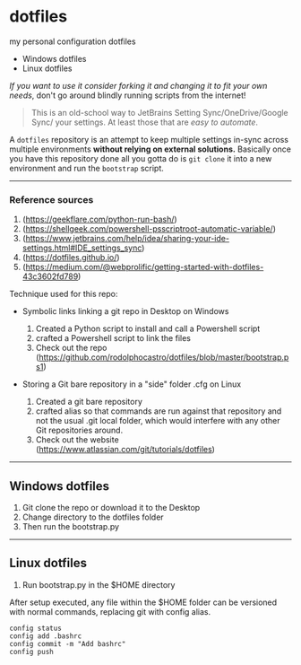 # dotfiles
                                 
my personal configuration dotfiles

* Windows dotfiles
* Linux dotfiles

*If you want to use it consider forking it and changing it to fit your own needs*, don't go around blindly running scripts from the internet!

> This is an old-school way to JetBrains Setting Sync/OneDrive/Google Sync/ your settings. At least those that are *easy to automate*.

A `dotfiles` repository is an attempt to keep multiple settings in-sync across multiple environments **without relying on external solutions.** Basically once you have this repository done all you gotta do is `git clone` it into a new environment and run the `bootstrap` script.

--------------

### Reference sources

1. (https://geekflare.com/python-run-bash/)
2. (https://shellgeek.com/powershell-psscriptroot-automatic-variable/)
3. (https://www.jetbrains.com/help/idea/sharing-your-ide-settings.html#IDE_settings_sync)
4. (https://dotfiles.github.io/)
5. (https://medium.com/@webprolific/getting-started-with-dotfiles-43c3602fd789)

Technique used for this repo:

* Symbolic links linking a git repo in Desktop on Windows
  1. Created a Python script to install and call a Powershell script
  2. crafted a Powershell script to link the files
  1. Check out the repo (https://github.com/rodolphocastro/dotfiles/blob/master/bootstrap.ps1)

* Storing a Git bare repository in a "side" folder .cfg on Linux 
   1. Created a git bare repository
   2. crafted alias so that commands are run against that repository and not the usual .git local folder, which would interfere with any other Git repositories around.
   3. Check out the website (https://www.atlassian.com/git/tutorials/dotfiles)
  
--------------

## Windows dotfiles

1. Git clone the repo or download it to the Desktop 
2. Change directory to the dotfiles folder
3. Then run the bootstrap.py

--------------

## Linux dotfiles

1. Run bootstrap.py in the $HOME directory

After setup executed, any file within the $HOME folder can be versioned with normal commands, replacing git with config alias.

```
config status
config add .bashrc
config commit -m "Add bashrc"
config push
```
